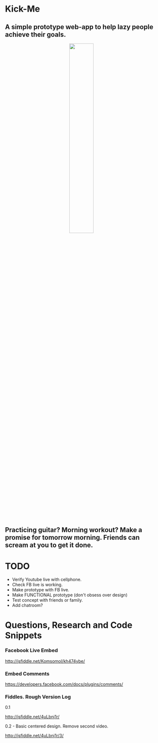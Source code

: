# Kick-Me

## A simple prototype web-app to help lazy people achieve their goals. 

<p align="center">
<img src="http://i.imgur.com/mh5Myae.jpg" width="40%" height="auto">
</p>

## Practicing guitar? Morning workout? Make a promise for tomorrow morning. Friends can scream at you to get it done.

# TODO

- Verify Youtube live with cellphone.
- Check FB live is working.
- Make prototype with FB live.
- Make FUNCTIONAL prototype (don't obsess over design)
- Test concept with friends or family. 
- Add chatroom?

# Questions, Research and Code Snippets

### Facebook Live Embed

http://jsfiddle.net/Komsomol/kh474ybe/

### Embed Comments

https://developers.facebook.com/docs/plugins/comments/






### Fiddles. Rough Version Log

0.1 

http://jsfiddle.net/4uLbnj1r/

0.2 - Basic centered design. Remove second video. 

http://jsfiddle.net/4uLbnj1r/3/


